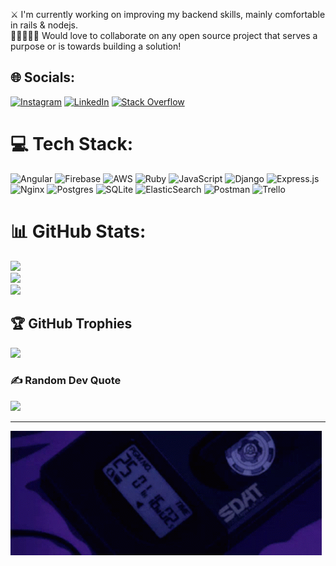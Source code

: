 ⚔️ I'm currently working on improving my backend skills, mainly comfortable in rails & nodejs.<br>👩🏼‍🤝‍👨🏻 Would love to collaborate on any open source project that serves a purpose or is towards building a solution!


## 🌐 Socials:
[![Instagram](https://img.shields.io/badge/Instagram-%23E4405F.svg?logo=Instagram&logoColor=white)](https://instagram.com/findingdebo) [![LinkedIn](https://img.shields.io/badge/Reddit-%23FF4500.svg?logo=Reddit&logoColor=white)](https://reddit.com/user/-hellaspace-) [![Stack Overflow](https://img.shields.io/badge/-Stackoverflow-FE7A16?logo=stack-overflow&logoColor=white)](https://stackoverflow.com/users/savethewarrior) 

# 💻 Tech Stack:
![Angular](https://img.shields.io/badge/angular-%23DD0031.svg?style=flat&logo=angular&logoColor=white) ![Firebase](https://img.shields.io/badge/firebase-%23039BE5.svg?style=flat&logo=firebase) ![AWS](https://img.shields.io/badge/AWS-%23FF9900.svg?style=flat&logo=amazon-aws&logoColor=white) ![Ruby](https://img.shields.io/badge/ruby-%23CC342D.svg?style=flat&logo=ruby&logoColor=white) ![JavaScript](https://img.shields.io/badge/javascript-%23323330.svg?style=flat&logo=javascript&logoColor=%23F7DF1E) ![Django](https://img.shields.io/badge/django-%23092E20.svg?style=flat&logo=django&logoColor=white) ![Express.js](https://img.shields.io/badge/express.js-%23404d59.svg?style=flat&logo=express&logoColor=%2361DAFB) ![Nginx](https://img.shields.io/badge/nginx-%23009639.svg?style=flat&logo=nginx&logoColor=white) ![Postgres](https://img.shields.io/badge/postgres-%23316192.svg?style=flat&logo=postgresql&logoColor=white) ![SQLite](https://img.shields.io/badge/sqlite-%2307405e.svg?style=flat&logo=sqlite&logoColor=white) ![ElasticSearch](https://img.shields.io/badge/-ElasticSearch-005571?style=flat&logo=elasticsearch) ![Postman](https://img.shields.io/badge/Postman-FF6C37?style=flat&logo=postman&logoColor=white) ![Trello](https://img.shields.io/badge/Trello-%23026AA7.svg?style=flat&logo=Trello&logoColor=white)
# 📊 GitHub Stats:
![](https://github-readme-stats.vercel.app/api?username=debobrototalukder&theme=blueberry&hide_border=false&include_all_commits=true&count_private=true)<br/>
![](https://github-readme-streak-stats.herokuapp.com/?user=debobrototalukder&theme=blueberry&hide_border=false)<br/>
![](https://github-readme-stats.vercel.app/api/top-langs/?username=debobrototalukder&theme=blueberry&hide_border=false&include_all_commits=true&count_private=true&layout=compact)

## 🏆 GitHub Trophies
![](https://github-profile-trophy.vercel.app/?username=debobrototalukder&theme=tokyonight&no-frame=true&no-bg=false&margin-w=4)

### ✍️ Random Dev Quote
![](https://quotes-github-readme.vercel.app/api?type=horizontal&theme=radical)

---
![til](https://github.com/debobrototalukder/debobrototalukder/blob/main/banner.gif)
